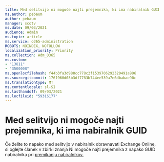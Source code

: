 ```yaml
---
title: Med selitvijo ni mogoče najti prejemnika, ki ima nabiralnik GUID
ms.author: pebaum
author: pebaum
manager: scotv
ms.date: 09/03/2021
audience: Admin
ms.topic: article
ms.service: o365-administration
ROBOTS: NOINDEX, NOFOLLOW
localization_priority: Priority
ms.collection: Adm_O365
ms.custom:
- "13811"
- "3500008"
ms.openlocfilehash: f44b3fa3d988cc778c2f1539706292329491a996
ms.sourcegitcommit: 1761960d03b3df7783b744ee539a7e6dbabae90c
ms.translationtype: MT
ms.contentlocale: sl-SI
ms.lasthandoff: 09/03/2021
ms.locfileid: "59316177"
---
```

# <a name="cannot-find-a-recipient-that-has-mailbox-guid-error-during-migration"></a>Med selitvijo ni mogoče najti prejemnika, ki ima nabiralnik GUID

Če želite to napako med selitvijo v nabiralnik obravnavati Exchange Online, si oglejte članek v zbirki znanja Ni mogoče najti prejemnika z napako GUID nabiralnika pri [premikanju nabiralnikov.](https://docs.microsoft.com/exchange/troubleshoot/move-mailboxes/migrationpermanentexception-when-moving-mailboxes)